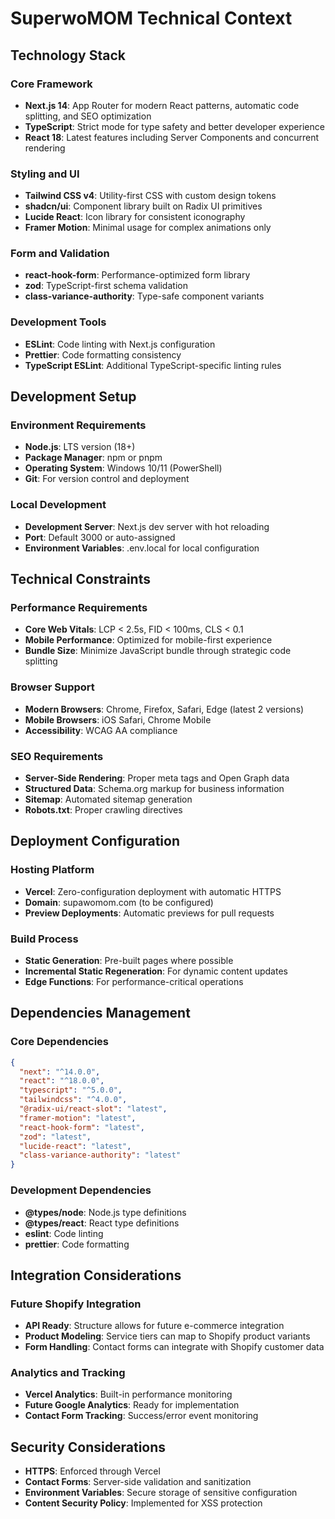 # SuperwoMOM Technical Context

## Technology Stack

### Core Framework
- **Next.js 14**: App Router for modern React patterns, automatic code splitting, and SEO optimization
- **TypeScript**: Strict mode for type safety and better developer experience
- **React 18**: Latest features including Server Components and concurrent rendering

### Styling and UI
- **Tailwind CSS v4**: Utility-first CSS with custom design tokens
- **shadcn/ui**: Component library built on Radix UI primitives
- **Lucide React**: Icon library for consistent iconography
- **Framer Motion**: Minimal usage for complex animations only

### Form and Validation
- **react-hook-form**: Performance-optimized form library
- **zod**: TypeScript-first schema validation
- **class-variance-authority**: Type-safe component variants

### Development Tools
- **ESLint**: Code linting with Next.js configuration
- **Prettier**: Code formatting consistency
- **TypeScript ESLint**: Additional TypeScript-specific linting rules

## Development Setup

### Environment Requirements
- **Node.js**: LTS version (18+)
- **Package Manager**: npm or pnpm
- **Operating System**: Windows 10/11 (PowerShell)
- **Git**: For version control and deployment

### Local Development
- **Development Server**: Next.js dev server with hot reloading
- **Port**: Default 3000 or auto-assigned
- **Environment Variables**: .env.local for local configuration

## Technical Constraints

### Performance Requirements
- **Core Web Vitals**: LCP < 2.5s, FID < 100ms, CLS < 0.1
- **Mobile Performance**: Optimized for mobile-first experience
- **Bundle Size**: Minimize JavaScript bundle through strategic code splitting

### Browser Support
- **Modern Browsers**: Chrome, Firefox, Safari, Edge (latest 2 versions)
- **Mobile Browsers**: iOS Safari, Chrome Mobile
- **Accessibility**: WCAG AA compliance

### SEO Requirements
- **Server-Side Rendering**: Proper meta tags and Open Graph data
- **Structured Data**: Schema.org markup for business information
- **Sitemap**: Automated sitemap generation
- **Robots.txt**: Proper crawling directives

## Deployment Configuration

### Hosting Platform
- **Vercel**: Zero-configuration deployment with automatic HTTPS
- **Domain**: supawomom.com (to be configured)
- **Preview Deployments**: Automatic previews for pull requests

### Build Process
- **Static Generation**: Pre-built pages where possible
- **Incremental Static Regeneration**: For dynamic content updates
- **Edge Functions**: For performance-critical operations

## Dependencies Management

### Core Dependencies
```json
{
  "next": "^14.0.0",
  "react": "^18.0.0",
  "typescript": "^5.0.0",
  "tailwindcss": "^4.0.0",
  "@radix-ui/react-slot": "latest",
  "framer-motion": "latest",
  "react-hook-form": "latest",
  "zod": "latest",
  "lucide-react": "latest",
  "class-variance-authority": "latest"
}
```

### Development Dependencies
- **@types/node**: Node.js type definitions
- **@types/react**: React type definitions
- **eslint**: Code linting
- **prettier**: Code formatting

## Integration Considerations

### Future Shopify Integration
- **API Ready**: Structure allows for future e-commerce integration
- **Product Modeling**: Service tiers can map to Shopify product variants
- **Form Handling**: Contact forms can integrate with Shopify customer data

### Analytics and Tracking
- **Vercel Analytics**: Built-in performance monitoring
- **Future Google Analytics**: Ready for implementation
- **Contact Form Tracking**: Success/error event monitoring

## Security Considerations
- **HTTPS**: Enforced through Vercel
- **Contact Forms**: Server-side validation and sanitization
- **Environment Variables**: Secure storage of sensitive configuration
- **Content Security Policy**: Implemented for XSS protection
